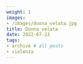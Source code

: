 ```yaml
---
weight: 1
images:
- /images/donna_velata.jpg
title: Donna velata
date: 2022-07-23
tags:
- archive # all posts
- violenza
---
```

